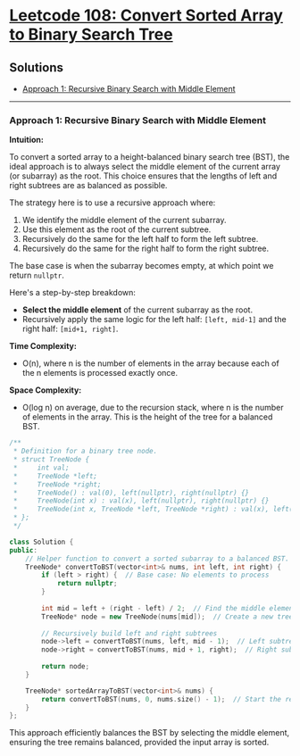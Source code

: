 # [Leetcode 108: Convert Sorted Array to Binary Search Tree](https://leetcode.com/problems/convert-sorted-array-to-binary-search-tree/)

## Solutions

- [Approach 1: Recursive Binary Search with Middle Element](#approach-1-recursive-binary-search-with-middle-element)

---

### Approach 1: Recursive Binary Search with Middle Element

**Intuition:**

To convert a sorted array to a height-balanced binary search tree (BST), the ideal approach is to always select the middle element of the current array (or subarray) as the root. This choice ensures that the lengths of left and right subtrees are as balanced as possible.

The strategy here is to use a recursive approach where:
1. We identify the middle element of the current subarray.
2. Use this element as the root of the current subtree.
3. Recursively do the same for the left half to form the left subtree.
4. Recursively do the same for the right half to form the right subtree.

The base case is when the subarray becomes empty, at which point we return `nullptr`.

Here's a step-by-step breakdown:
- **Select the middle element** of the current subarray as the root.
- Recursively apply the same logic for the left half: `[left, mid-1]` and the right half: `[mid+1, right]`.

**Time Complexity:**
- O(n), where n is the number of elements in the array because each of the n elements is processed exactly once.

**Space Complexity:**
- O(log n) on average, due to the recursion stack, where n is the number of elements in the array. This is the height of the tree for a balanced BST.

```cpp
/**
 * Definition for a binary tree node.
 * struct TreeNode {
 *     int val;
 *     TreeNode *left;
 *     TreeNode *right;
 *     TreeNode() : val(0), left(nullptr), right(nullptr) {}
 *     TreeNode(int x) : val(x), left(nullptr), right(nullptr) {}
 *     TreeNode(int x, TreeNode *left, TreeNode *right) : val(x), left(left), right(right) {}
 * };
 */

class Solution {
public:
    // Helper function to convert a sorted subarray to a balanced BST.
    TreeNode* convertToBST(vector<int>& nums, int left, int right) {
        if (left > right) {  // Base case: No elements to process
            return nullptr;
        }
        
        int mid = left + (right - left) / 2;  // Find the middle element
        TreeNode* node = new TreeNode(nums[mid]);  // Create a new tree node for middle element
        
        // Recursively build left and right subtrees
        node->left = convertToBST(nums, left, mid - 1);  // Left subtree
        node->right = convertToBST(nums, mid + 1, right);  // Right subtree
        
        return node;
    }

    TreeNode* sortedArrayToBST(vector<int>& nums) {
        return convertToBST(nums, 0, nums.size() - 1);  // Start the recursive process
    }
};
```

This approach efficiently balances the BST by selecting the middle element, ensuring the tree remains balanced, provided the input array is sorted.


